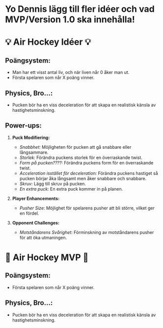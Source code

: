 # Yo Dennis lägg till fler idéer och vad MVP/Version 1.0 ska innehålla!

# 💡 Air Hockey Idéer 💡


## Poängsystem:
- Man har ett visst antal liv, och när liven når 0 åker man ut.
- Första spelaren som når X poäng vinner.

## Physics, Bro...:
- Pucken bör ha en viss deceleration för att skapa en realistisk känsla av hastighetsminskning.

## Power-ups:
1. **Puck Modifiering:**
   - *Snabbhet:* Möjligheten för pucken att gå snabbare eller långsammare.
   - *Storlek:* Förändra puckens storlek för en överraskande twist.
   - *Form på pucken????:* Förändra puckens form för en överraskande twist.
   - *Acceleration isstället för deceleration:* Förändra puckens hastiget så pucken börjar åka långsamt men åker snabbare och snabbare.
   - *Skruv:* Lägg till skruv på pucken.
   - *En extra puck:* En extra puck kommer in på planen.

2. **Player Enhancements:**
   - *Pusher Size:* Möjlighet för spelarens pusher att bli större, vilket ger en fördel.
   
3. **Opponent Challenges:**
   - *Motståndarens Svårighet:* Förminskning av motståndarens pusher för att öka utmaningen.


# 🏒 Air Hockey MVP 🏒

## Poängsystem:
- Första spelaren som når X poäng vinner.

## Physics, Bro...:
- Pucken bör ha en viss deceleration för att skapa en realistisk känsla av hastighetsminskning.
